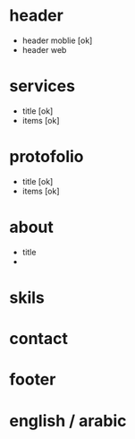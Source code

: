 # header
- header moblie [ok]
- header web 
# services 
- title [ok]
- items [ok]
# protofolio
- title [ok]
- items [ok]
# about
- title
- 
# skils
# contact 
# footer

# english / arabic 
# 